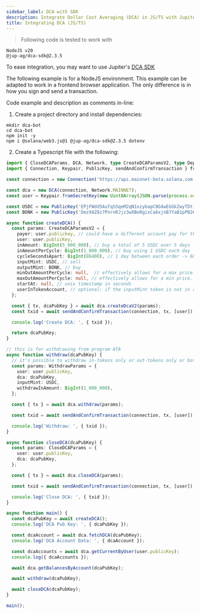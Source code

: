 ```yaml
---
sidebar_label: DCA with SDK
description: Integrate Dollar Cost Averaging (DCA) in JS/TS with Jupiter. Streamline trading with our guide and practical code examples.
title: Integrating DCA (JS/TS)
---
```


<head>
    <title>Integrating Jupiter DCA With Javascript and Typescript</title>
    <meta name="twitter:card" content="summary" />
</head>


> Following code is tested to work with
```
NodeJS v20
@jup-ag/dca-sdk@2.3.5
```

To ease integration, you may want to use Jupiter's [DCA SDK](https://www.npmjs.com/package/@jup-ag/dca-sdk/v/2.3.5)

The following example is for a NodeJS environment. This example can be adapted to work in a frontend browser application. The only difference is in how you sign and send a transaction.

Code example and description as comments in-line:

1. Create a project directory and install dependencies:
```shell
mkdir dca-bot
cd dca-bot
npm init -y
npm i @solana/web3.js@1 @jup-ag/dca-sdk@2.3.5 dotenv
```

2. Create a Typescript file with the following:
```ts
import { CloseDCAParams, DCA, Network, type CreateDCAParamsV2, type DepositParams, type WithdrawParams } from '@jup-ag/dca-sdk';
import { Connection, Keypair, PublicKey, sendAndConfirmTransaction } from '@solana/web3.js';

const connection = new Connection('https://api.mainnet-beta.solana.com');

const dca = new DCA(connection, Network.MAINNET);
const user = Keypair.fromSecretKey(new Uint8Array(JSON.parse(process.env.USER_PRIVATE_KEY))); // create a .env file and include your wallet private key as an array

const USDC = new PublicKey('EPjFWdd5AufqSSqeM2qN1xzybapC8G4wEGGkZwyTDt1v');
const BONK = new PublicKey('DezXAZ8z7PnrnRJjz3wXBoRgixCa6xjnB7YaB1pPB263');

async function createDCA() {
  const params: CreateDCAParamsV2 = {
    payer: user.publickey, // could have a different account pay for the tx (make sure this account is also a signer when sending the tx)
    user: user.publicKey,
    inAmount: BigInt(5_000_000), // buy a total of 5 USDC over 5 days
    inAmountPerCycle: BigInt(1_000_000), // buy using 1 USDC each day
    cycleSecondsApart: BigInt(86400), // 1 day between each order -> 60 * 60 * 24
    inputMint: USDC, // sell
    outputMint: BONK, // buy
    minOutAmountPerCycle: null,  // effectively allows for a max price. refer to Integration doc
    maxOutAmountPerCycle: null, // effectively allows for a min price. refer to Integration doc
    startAt: null, // unix timestamp in seconds
    userInTokenAccount, // optional: if the inputMint token is not in an Associated Token Account but some other token account, pass in the PublicKey of the token account, otherwise, leave it undefined
  };

  const { tx, dcaPubKey } = await dca.createDcaV2(params);
  const txid = await sendAndConfirmTransaction(connection, tx, [user]);

  console.log('Create DCA: ', { txid });

  return dcaPubKey;
}

// this is for withdrawing from program ATA
async function withdraw(dcaPubKey) {
  // it's possible to withdraw in-tokens only or out-tokens only or both in and out tokens together. See WithdrawParams for more details
  const params: WithdrawParams = {
    user: user.publicKey,
    dca: dcaPubKey,
    inputMint: USDC,
    withdrawInAmount: BigInt(1_000_000),
  };

  const { tx } = await dca.withdraw(params);

  const txid = await sendAndConfirmTransaction(connection, tx, [user]);

  console.log('Withdraw: ', { txid });
}

async function closeDCA(dcaPubKey) {
  const params: CloseDCAParams = {
    user: user.publicKey,
    dca: dcaPubKey,
  };

  const { tx } = await dca.closeDCA(params);

  const txid = await sendAndConfirmTransaction(connection, tx, [user]);

  console.log('Close DCA: ', { txid });
}

async function main() {
  const dcaPubKey = await createDCA();
  console.log('DCA Pub Key: ', { dcaPubKey });

  const dcaAccount = await dca.fetchDCA(dcaPubKey);
  console.log('DCA Account Data: ', { dcaAccount });

  const dcaAccounts = await dca.getCurrentByUser(user.publicKey);
  console.log({ dcaAccounts });

  await dca.getBalancesByAccount(dcaPubKey);

  await withdraw(dcaPubKey);

  await closeDCA(dcaPubKey);
}

main();
```
